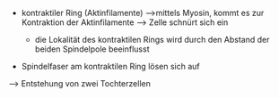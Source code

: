 - kontraktiler Ring (Aktinfilamente) -->mittels Myosin, kommt es zur Kontraktion der Aktinfilamente --> Zelle schnürt sich ein 
	- die Lokalität des kontraktilen Rings wird durch den Abstand der beiden Spindelpole beeinflusst 

- Spindelfaser am kontraktilen Ring lösen sich auf 

--> Entstehung von zwei Tochterzellen 